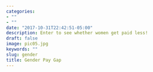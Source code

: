 ```yaml
---
categories:
- ""
- ""
date: "2017-10-31T22:42:51-05:00"
description: Enter to see whether women get paid less!
draft: false
image: pic05.jpg
keywords: ""
slug: gender
title: Gender Pay Gap
---
```

